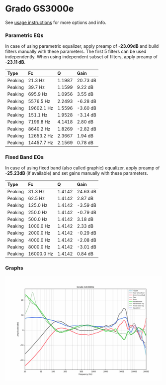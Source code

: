 # Grado GS3000e
See [usage instructions](https://github.com/jaakkopasanen/AutoEq#usage) for more options and info.

### Parametric EQs
In case of using parametric equalizer, apply preamp of **-23.09dB** and build filters manually
with these parameters. The first 5 filters can be used independently.
When using independent subset of filters, apply preamp of **-23.11 dB**.

| Type    | Fc         |      Q | Gain     |
|:--------|:-----------|:-------|:---------|
| Peaking | 21.3 Hz    | 1.1987 | 20.73 dB |
| Peaking | 39.7 Hz    | 1.1599 | 9.22 dB  |
| Peaking | 695.9 Hz   | 1.0956 | 3.55 dB  |
| Peaking | 5576.5 Hz  | 2.2493 | -6.28 dB |
| Peaking | 19602.1 Hz | 1.5596 | -3.60 dB |
| Peaking | 151.1 Hz   | 1.9528 | -3.14 dB |
| Peaking | 7199.8 Hz  | 4.1418 | 2.80 dB  |
| Peaking | 8640.2 Hz  | 1.8269 | -2.82 dB |
| Peaking | 12653.2 Hz | 2.3667 | 1.94 dB  |
| Peaking | 14457.7 Hz | 2.1569 | 0.78 dB  |

### Fixed Band EQs
In case of using fixed band (also called graphic) equalizer, apply preamp of **-25.23dB**
(if available) and set gains manually with these parameters.

| Type    | Fc         |      Q | Gain     |
|:--------|:-----------|:-------|:---------|
| Peaking | 31.3 Hz    | 1.4142 | 24.63 dB |
| Peaking | 62.5 Hz    | 1.4142 | 2.87 dB  |
| Peaking | 125.0 Hz   | 1.4142 | -3.59 dB |
| Peaking | 250.0 Hz   | 1.4142 | -0.79 dB |
| Peaking | 500.0 Hz   | 1.4142 | 3.18 dB  |
| Peaking | 1000.0 Hz  | 1.4142 | 2.33 dB  |
| Peaking | 2000.0 Hz  | 1.4142 | -0.29 dB |
| Peaking | 4000.0 Hz  | 1.4142 | -2.08 dB |
| Peaking | 8000.0 Hz  | 1.4142 | -3.01 dB |
| Peaking | 16000.0 Hz | 1.4142 | 0.84 dB  |

### Graphs
![](./Grado%20GS3000e.png)